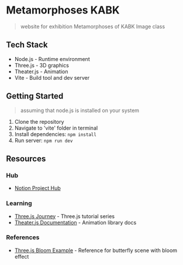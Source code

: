# Metamorphoses KABK

> website for exhibition Metamorphoses of KABK Image class

## Tech Stack
- Node.js - Runtime environment
- Three.js - 3D graphics
- Theater.js - Animation
- Vite - Build tool and dev server

## Getting Started
> assuming that node.js is installed on your system
1. Clone the repository
2. Navigate to 'vite' folder in terminal
3. Install dependencies: `npm install`
4. Run server: `npm run dev`

## Resources
### Hub
- [Notion Project Hub](https://www.notion.so/Metamorphoses-Website-Team-MWT-1c78d4c5fd07804b921de84588184749)

### Learning
- [Three.js Journey](https://threejs-journey.com/lessons/introduction#introduction) - Three.js tutorial series
- [Theater.js Documentation](https://www.theatrejs.com/docs/latest#getting-started) - Animation library docs

### References
- [Three.js Bloom Example](https://github.com/mrdoob/three.js/blob/master/examples/webgpu_postprocessing_bloom_selective.html) - Reference for butterfly scene with bloom effect

